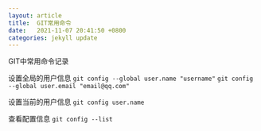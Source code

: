 ```yaml
---
layout: article
title:  GIT常用命令
date:   2021-11-07 20:41:50 +0800
categories: jekyll update
---
```

GIT中常用命令记录
<!--more-->

设置全局的用户信息
`git config --global user.name "username"`
`git config --global user.email "email@qq.com"`

设置当前的用户信息
`git config user.name`

查看配置信息
`git config --list`

